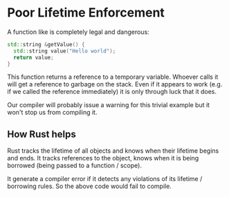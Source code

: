# Poor Lifetime Enforcement

A function like is completely legal and dangerous:

```c++
std::string &getValue() {
  std::string value("Hello world");
  return value;
}
```

This function returns a reference to a temporary variable. Whoever calls it will get a reference to garbage on the stack. Even if it appears to work (e.g. if we called the reference immediately) it is only through luck that it does.

Our compiler will probably issue a warning for this trivial example but it won't stop us from compiling it.

## How Rust helps

Rust tracks the lifetime of all objects and knows when their lifetime begins and ends. It tracks references to the object, knows when it is being borrowed (being passed to a function / scope).

It generate a compiler error if it detects any violations of its lifetime / borrowing rules. So the above code would fail to compile.
